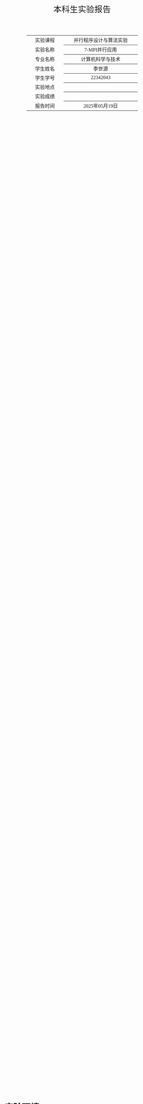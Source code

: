 <div class="cover" style="page-break-after:always;font-family:方正公文仿宋;width:100%;height:100%;border:none;margin: 0 auto;text-align:center;">
    <div style="width:50%;margin: 0 auto;height:0;padding-bottom:10%;">
        </br>
        <img src="../sysu-name.png" alt="校名" style="width:100%;"/>
    </div>
    </br></br>
    <div style="width:40%;margin: 0 auto;height:0;padding-bottom:40%;">
        <img src="../sysu.png" alt="校徽" style="width:100%;"/>
    </div>
		</br></br></br>
    <span style="font-family:华文黑体Bold;text-align:center;font-size:20pt;margin: 10pt auto;line-height:30pt;">本科生实验报告</span>
    </br>
    </br>
    <table style="border:none;text-align:center;width:72%;font-family:仿宋;font-size:14px; margin: 0 auto;">
    <tbody style="font-family:方正公文仿宋;font-size:12pt;">
        <tr style="font-weight:normal;"> 
            <td style="width:20%;text-align:center;">实验课程</td>
            <td style="width:40%;font-weight:normal;border-bottom: 1px solid;text-align:center;font-family:华文仿宋">并行程序设计与算法实验</td>
      </tr>
        <tr style="font-weight:normal;"> 
            <td style="width:20%;text-align:center;">实验名称</td>
            <td style="width:40%;font-weight:normal;border-bottom: 1px solid;text-align:center;font-family:华文仿宋">7-MPI并行应用</td>
      </tr>
        <tr style="font-weight:normal;"> 
            <td style="width:20%;text-align:center;">专业名称</td>
            <td style="width:40%;font-weight:normal;border-bottom: 1px solid;text-align:center;font-family:华文仿宋">计算机科学与技术</td>
      </tr>
        <tr style="font-weight:normal;"> 
            <td style="width:20%;text-align:center;">学生姓名</td>
            <td style="width:40%;font-weight:normal;border-bottom: 1px solid;text-align:center;font-family:华文仿宋">李世源</td>
      </tr>
        <tr style="font-weight:normal;"> 
            <td style="width:20%;text-align:center;">学生学号</td>
            <td style="width:40%;font-weight:normal;border-bottom: 1px solid;text-align:center;font-family:华文仿宋">22342043</td>
      </tr>
        <tr style="font-weight:normal;"> 
            <td style="width:20%;text-align:center;">实验地点</td>
            <td style="width:40%;font-weight:normal;border-bottom: 1px solid;text-align:center;font-family:华文仿宋"></td>
      </tr>
        <tr style="font-weight:normal;"> 
            <td style="width:20%;text-align:center;">实验成绩</td>
            <td style="width:40%;font-weight:normal;border-bottom: 1px solid;text-align:center;font-family:华文仿宋"></td>
      </tr>
      <tr style="font-weight:normal;"> 
            <td style="width:20%;text-align:center;">报告时间</td>
            <td style="width:40%;font-weight:normal;border-bottom: 1px solid;text-align:center;font-family:华文仿宋">2025年05月19日</td>
      </tr>
    </tbody>              
    </table>
</div>


<!-- 注释语句：导出PDF时会在这里分页，使用 Typora Newsprint 主题放大 125% -->



# 实验环境

我的测试平台处理器是 Intel Xeon E7 处理器，单槽 20 核，Intel 给出的性能信息如下：

| Processor Group                                              | GFLOPS | APP     |
| ------------------------------------------------------------ | ------ | ------- |
| Intel® Xeon® Processor E7-4830 v3 (30M Cache, 2.10 GHz) E7-4830V3 | 403.2  | 0.12096 |

# 代码介绍

`Makefile` 中定义了开发、构建、测试，使用如下：

```shell
# 生成 LSP 配置文件，本实验 Pthreads 不需要链接所以这个不太需要
make dev

# 构建带符号表的程序用于 debug
make debug

# 构建程序
make release

# 运行全部性能测试
make test

# 单独运行程序
gen.py 114  # 生成测试输入文件
./build-release/task1 16 ./data/updated_flower.csv < data/input.txt

# 清空已构建内容
make clean
```

使用 jupyter notebook 脚本 `draw.ipynb` 根据 `make task2` 输出的结果 (`build/result.md`) 画图，直观展示测试结果随相关参数的变化情况。实验报告中 task2 的曲线图由该脚本生成。

# 实验要求

使用 OpenMP/Pthreads/MPI 中的一种实现无向图上的多源最短路径搜索，并通过实验分析在不同进程数量、数据下该实现的性能。

**输入**：
  1. 邻接表文件，我的代码中位于 `data` 目录下，其中每行包含两个整型（分别为两个邻接顶点的ID）及一个浮点型数据（顶点间的距离）。注意在本次实验中忽略边的方向，都视为无向图处理；邻接表中没有的边，其距离视为无穷大。
  2. 测试文件，共 n 行，每行包含两个整型（分别为两个邻接顶点的ID）。

**问题描述**：计算所有顶点对之间的最短路径距离。

**输出**：多源最短路径计算所消耗的时间 t；及 n 个浮点数，每个浮点数为测试数据对应行的顶点对之间的最短距离。

**要求**：使用 OpenMP/Pthreads/MPI 中的一种实现并行多源最短路径搜索，设置不同线程数量（1-16）通过实验分析程序的并行性能。讨论不同数据（节点数量，平均度数等）及并行方式对性能可能存在的影响。

## 代码实现

使用 OpenMP 实现 Floyd-Warshall 算法，只需对算法的 for 循环外增加 OpenMP 指令即可，关键代码如下：

```cpp
#pragma omp parallel for schedule(static)
for (int k = 0; k < n_vertex; ++k) {
  for (int i = 0; i < n_vertex; ++i) {
    for (int j = 0; j < n_vertex; ++j) {
      if (dist[i][k] + dist[k][j] < dist[i][j]) {
        dist[i][j] = dist[i][k] + dist[k][j];
      }
    }
  }
}
```

此外，还是实现了要求的对 n 个点对输出它们的最短距离的功能。计算时间只需对上面这个代码的执行前后记录时间，然后输出第一行即为并行 Floyd-Warshall 算法的计算时间。此后读取并输出 n 行：

```cpp
vector<pair<int, int>> queries;
int u, v;
while (cin >> u >> v) {
  queries.emplace_back(u, v);
}

for (auto& q : queries) {
  int a = q.first, b = q.second;
  if (a >= 0 && a < n_vertex && b >= 0 && b < n_vertex && dist[a][b] < INF/2) {
    cout << dist[a][b] << endl;
  } else {
    cout << "inf" << endl;
  }
}
```

为了随机生成测试文件，也就是 n 行点对，我使用如下 `gen.py` 脚本生成：

```python
import random
import sys

# mouse
# MIN_ID = 0
# MAX_ID = 524

# flower
MIN_ID = 1
MAX_ID = 930

OUTPUT_FILE = 'data/input.txt'

n = int(sys.argv[1])

with open(OUTPUT_FILE, 'w') as f:
  for _ in range(n):
    a, b = random.sample(range(MIN_ID, MAX_ID + 1), 2)
    f.write(f"{a} {b}\n")
```

其中 `updated_flower.csv` 数据中顶点编号为 1 到 930，`updated_mouse.csv` 数据中顶点编号为 0 到 524，据此生成随机 n 行点对到 `data/input.txt` 中。

# 测试分析

运行时间随着顶点数量变化（左）、随着线程数量变化（右）的情况如下图所示：

<div style="text-align: center;">
  <img src="images/time-points.png" alt="time-points" style="zoom:30%;" />
  <img src="images/time-num_threads.png" alt="time-num_threads" style="zoom:30%;" />
</div>

其中 930 代表的是 `updated_flowers.csv` 中总共有 930，525 代表的是 `updated_mouse.csv` 中总共有 525 个点。可以看到并行化带来的性能提升是显著的，随着线程数量增加，时间开销明显下降。16 线程所消耗的时间为单线程的 0.1 倍左右，符合 16 线程的理论并行比。

但是也看到，对于 2 个给出的数据，16 线程相比 8 线程基本没有多少并行优化提升。甚至定点数量更多时，16 线程相比 8 线程所能带来的性能提升更加有限。这可能是因为 Floyd-Warshall 算法是典型的内存密集型算法，随着线程数增加，所有线程频繁访问和更新同一块大规模的邻接矩阵。当线程数较多时，内存带宽成为主要瓶颈，CPU 核心无法获得足够的数据，导致计算资源无法充分利用，性能提升趋于饱和。

此外，Floyd-Warshall 算法代码中可以发现，在循环中同一个 `dist[i][j]` 可能会被不同线程争夺，导致线程不得不等待：

```cpp
#pragma omp parallel for schedule(static)
for (int k = 0; k < n_vertex; ++k) {  // 按照 k 划分给不同线程
  for (int i = 0; i < n_vertex; ++i) {
    for (int j = 0; j < n_vertex; ++j) {
      if (dist[i][k] + dist[k][j] < dist[i][j]) {
        dist[i][j] = dist[i][k] + dist[k][j];  // dist[i][j] 与 k 无关
      }
    }
  }
}
```

所以这里的数据竞争有可能导致了计算性能不如预期，在线程数量更多的时候，可能数据竞争的现象更加明显，导致性能下降。